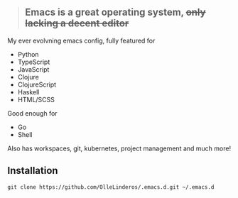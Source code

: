 > ## Emacs is a great operating system, ~~only lacking a decent editor~~

My ever evolvning emacs config, fully featured for

* Python
* TypeScript
* JavaScript
* Clojure
* ClojureScript
* Haskell
* HTML/SCSS

Good enough for

* Go
* Shell

Also has workspaces, git, kubernetes, project management and much more!  

## Installation
```
git clone https://github.com/OlleLinderos/.emacs.d.git ~/.emacs.d
```
